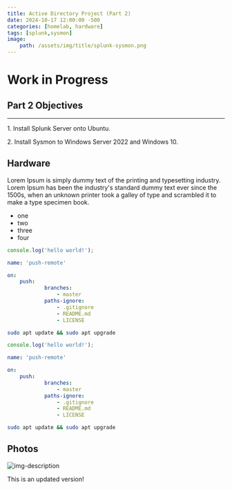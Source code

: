 ```yaml
---
title: Active Directory Project (Part 2)
date: 2024-10-17 12:00:00 -500
categories: [homelab, hardware]
tags: [splunk,sysmon]
image:
    path: /assets/img/title/splunk-sysmon.png
---
```


# Work in Progress

## Part 2 Objectives
---
1\. Install Splunk Server onto Ubuntu.

2\. Install Sysmon to Windows Server 2022 and Windows 10.

## Hardware

Lorem Ipsum is simply dummy text of the printing and typesetting industry. Lorem Ipsum has been the industry's standard dummy text ever since the 1500s, when an unknown printer took a galley of type and scrambled it to make a type specimen book.

* one
* two
* three
* four

```javascript
console.log('hello world!');
```

```yml
name: 'push-remote'

on:
    push:
            branches:
                - master
            paths-ignore:
                - .gitignore
                - README.md
                - LICENSE
```

```bash
sudo apt update && sudo apt upgrade
```



```javascript
console.log('hello world!');
```

```yml
name: 'push-remote'

on:
    push:
            branches:
                - master
            paths-ignore:
                - .gitignore
                - README.md
                - LICENSE
```

```bash
sudo apt update && sudo apt upgrade
```

## Photos

![img-description](https://avatars.githubusercontent.com/u/83443564?v=4)

This is an updated version!